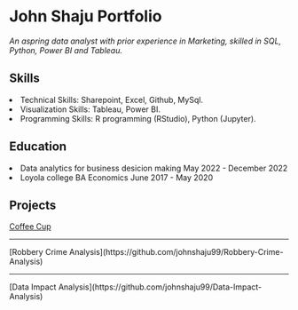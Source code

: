 # John Shaju Portfolio
  *An aspring data analyst with prior experience in Marketing, skilled in SQL, Python, Power BI and Tableau.*
 
## Skills
<li> Technical Skills: Sharepoint, Excel, Github, MySql. </li>
<li> Visualization Skills: Tableau, Power BI. </li>
<li> Programming Skills: R programming (RStudio), Python (Jupyter). </li>
 
## Education
<li> Data analytics for business desicion making May 2022 - December 2022 </li>
<li> Loyola college BA Economics  June 2017 - May 2020 </li>

## Projects

[Coffee Cup](https://public.tableau.com/app/profile/john.shaju/viz/CoffeeCupDataAnalysis/Dashboard1?publish=yes)
<hr />
[Robbery Crime Analysis](https://github.com/johnshaju99/Robbery-Crime-Analysis) 
<hr />
[Data Impact Analysis](https://github.com/johnshaju99/Data-Impact-Analysis) 





